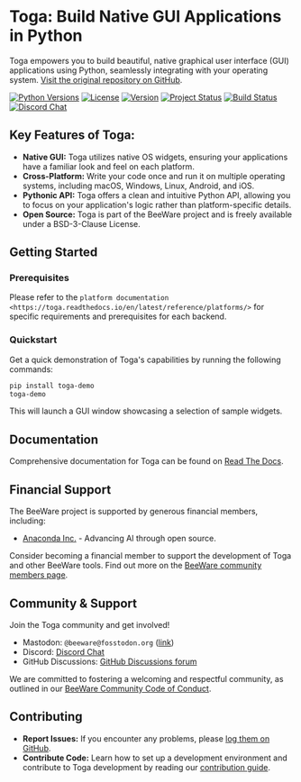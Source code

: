 # Toga: Build Native GUI Applications in Python

Toga empowers you to build beautiful, native graphical user interface (GUI) applications using Python, seamlessly integrating with your operating system.  [Visit the original repository on GitHub](https://github.com/beeware/toga).

[![Python Versions](https://img.shields.io/pypi/pyversions/toga.svg)](https://pypi.python.org/pypi/toga)
[![License](https://img.shields.io/pypi/l/toga.svg)](https://github.com/beeware/toga/blob/main/LICENSE)
[![Version](https://img.shields.io/pypi/v/toga.svg)](https://pypi.python.org/pypi/toga)
[![Project Status](https://img.shields.io/pypi/status/toga.svg)](https://pypi.python.org/pypi/toga)
[![Build Status](https://github.com/beeware/toga/workflows/CI/badge.svg?branch=main)](https://github.com/beeware/toga/actions)
[![Discord Chat](https://img.shields.io/discord/836455665257021440?label=Discord%20Chat&logo=discord&style=plastic)](https://beeware.org/bee/chat/)

## Key Features of Toga:

*   **Native GUI:** Toga utilizes native OS widgets, ensuring your applications have a familiar look and feel on each platform.
*   **Cross-Platform:** Write your code once and run it on multiple operating systems, including macOS, Windows, Linux, Android, and iOS.
*   **Pythonic API:**  Toga offers a clean and intuitive Python API, allowing you to focus on your application's logic rather than platform-specific details.
*   **Open Source:** Toga is part of the BeeWare project and is freely available under a BSD-3-Clause License.

## Getting Started

### Prerequisites

Please refer to the `platform documentation <https://toga.readthedocs.io/en/latest/reference/platforms/>` for specific requirements and prerequisites for each backend.

### Quickstart

Get a quick demonstration of Toga's capabilities by running the following commands:

```bash
pip install toga-demo
toga-demo
```

This will launch a GUI window showcasing a selection of sample widgets.

## Documentation

Comprehensive documentation for Toga can be found on [Read The Docs](https://toga.readthedocs.io).

## Financial Support

The BeeWare project is supported by generous financial members, including:

*   [Anaconda Inc.](https://anaconda.com/) - Advancing AI through open source.

Consider becoming a financial member to support the development of Toga and other BeeWare tools.  Find out more on the [BeeWare community members page](https://beeware.org/community/members/).

## Community & Support

Join the Toga community and get involved!

*   Mastodon: `@beeware@fosstodon.org` ([link](https://fosstodon.org/@beeware))
*   Discord: [Discord Chat](https://beeware.org/bee/chat/)
*   GitHub Discussions: [GitHub Discussions forum](https://github.com/beeware/toga/discussions)

We are committed to fostering a welcoming and respectful community, as outlined in our [BeeWare Community Code of Conduct](https://beeware.org/community/behavior/).

## Contributing

*   **Report Issues:**  If you encounter any problems, please [log them on GitHub](https://github.com/beeware/toga/issues).
*   **Contribute Code:**  Learn how to set up a development environment and contribute to Toga development by reading our [contribution guide](https://toga.readthedocs.io/en/latest/how-to/contribute/index.html).